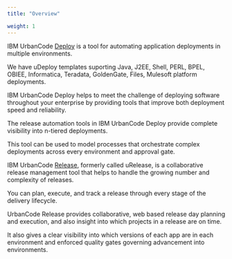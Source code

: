 ```yaml
---
title: "Overview"

weight: 1
---
```



IBM UrbanCode  [Deploy](https://hackmd.cisco.com/9EW7DRLfTCu8NsR_W7BSQA)  is a tool for automating application deployments in multiple environments.

We have uDeploy templates suporting Java, J2EE, Shell, PERL, BPEL, OBIEE, Informatica, Teradata, GoldenGate, Files, Mulesoft platform deployments.

IBM UrbanCode Deploy helps to meet the challenge of deploying software throughout your enterprise by providing tools that improve both deployment speed and reliability.

The release automation tools in IBM UrbanCode Deploy provide complete visibility into n-tiered deployments.

This tool can be used to model processes that orchestrate complex deployments across every environment and approval gate.

IBM UrbanCode  [Release](https://hackmd.cisco.com/9EW7DRLfTCu8NsR_W7BSQA), formerly called uRelease, is a collaborative release management tool that helps to handle the growing number and complexity of releases.

You can plan, execute, and track a release through every stage of the delivery lifecycle.

UrbanCode Release provides collaborative, web based release day planning and execution, and also insight into which projects in a release are on time.

It also gives a clear visibility into which versions of each app are in each environment and enforced quality gates governing advancement into environments.

